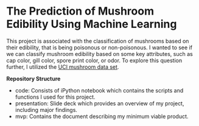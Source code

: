 # The Prediction of Mushroom Edibility Using Machine Learning

This project is associated with the classification of mushrooms based on their edibility, that is being poisonous or non-poisonous. I wanted to see if we can classify mushroom edibility based on some key attributes, such as cap color, gill color, spore print color, or odor.  To explore this question further, I utilized the [UCI mushroom data set](https://archive.ics.uci.edu/ml/datasets/mushroom).

**Repository Structure**

* code: Consists of iPython notebook which contains the scripts and functions I used for this project.
* presentation: Slide deck which provides an overview of my project, including major findings.
* mvp: Contains the document describing my minimum viable product.
